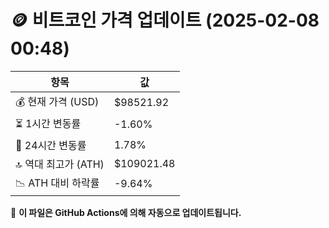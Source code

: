 # 🪙 비트코인 가격 업데이트 (2025-02-08 00:48)

| 항목                | 값 |
|--------------------|----------------|
| 💰 현재 가격 (USD) | $98521.92 |
| ⏳ 1시간 변동률    | -1.60% |
| 📆 24시간 변동률   | 1.78% |
| 🔝 역대 최고가 (ATH) | $109021.48 |
| 📉 ATH 대비 하락률 | -9.64% |

🔄 **이 파일은 GitHub Actions에 의해 자동으로 업데이트됩니다.**
